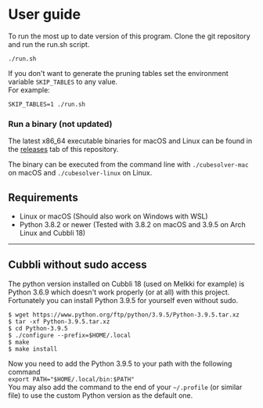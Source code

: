 # User guide

To run the most up to date version of this program. Clone the git repository and
run the run.sh script.  
```
./run.sh
```
If you don't want to generate the pruning tables set the environment variable
`SKIP_TABLES` to any value.  
For example:
```
SKIP_TABLES=1 ./run.sh
```

### Run a binary (not updated)
The latest x86_64 executable binaries for macOS and Linux can be found in the 
[releases](https://github.com/Valokoodari/CubeSolver/releases) tab of this 
repository.  

The binary can be executed from the command line with ```./cubesolver-mac``` on macOS and ```./cubesolver-linux``` on Linux.  


## Requirements
- Linux or macOS (Should also work on Windows with WSL)  
- Python 3.8.2 or newer (Tested with 3.8.2 on macOS and 3.9.5 on Arch Linux and Cubbli 18)  

---

## Cubbli without sudo access
The python version installed on Cubbli 18 (used on Melkki for example) is Python
3.6.9 which doesn't work properly (or at all) with this project.  
Fortunately you can install Python 3.9.5 for yourself even without sudo.
```
$ wget https://www.python.org/ftp/python/3.9.5/Python-3.9.5.tar.xz
$ tar -xf Python-3.9.5.tar.xz
$ cd Python-3.9.5
$ ./configure --prefix=$HOME/.local
$ make
$ make install
```
Now you need to add the Python 3.9.5 to your path with the following command  
`export PATH="$HOME/.local/bin:$PATH"`  
You may also add the command to the end of your `~/.profile` (or similar file) 
to use the custom Python version as the default one.  

